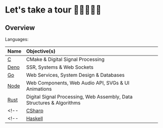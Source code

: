 # Let's take a tour 👨🏿‍💻👋🏿

## Overview

Languages:

|Name|Objective(s)|
|:----|:----|
|[C](https://github.com/topheruk-c)|CMake & Digital Signal Processing|
|[Deno](https://github.com/topheruk-deno)|SSR, Systems & Web Sockets|
|[Go](https://github.com/topheruk-go)|Web Services, System Design & Databases|
|[Node](https://github.com/topheruk-node)|Web Components, Web Audio API, SVGs & UI Animations|
|[Rust](https://github.com/topheruk-rust)|Digital Signal Processing, Web Assembly, Data Structures & Algorithms|
<!-- |[CSharp](/organisation/c-sharp/.github/profile/README.md)|.NET & PowerShell| -->
<!-- |[Haskell](/organisation/haskell/.github/profile/README.md)|Parsing Data, Data Structures & Algorithms| -->

<!-- 
- inspiratartion https://github.com/abhisheknaiidu/awesome-github-profile-readme#game-mode-
 -->

